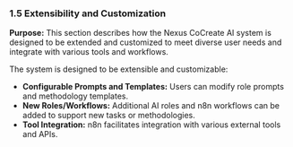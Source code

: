 ### 1.5 Extensibility and Customization

**Purpose:** This section describes how the Nexus CoCreate AI system is designed to be extended and customized to meet diverse user needs and integrate with various tools and workflows.

The system is designed to be extensible and customizable:

*   **Configurable Prompts and Templates:** Users can modify role prompts and methodology templates.
*   **New Roles/Workflows:** Additional AI roles and n8n workflows can be added to support new tasks or methodologies.
*   **Tool Integration:** n8n facilitates integration with various external tools and APIs.
